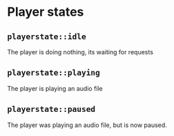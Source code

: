 # Player states


## ```playerstate::idle```
The player is doing nothing, its waiting for requests

## ```playerstate::playing```
The player is playing an audio file

## ```playerstate::paused```
The player was playing an audio file, but is now paused.

